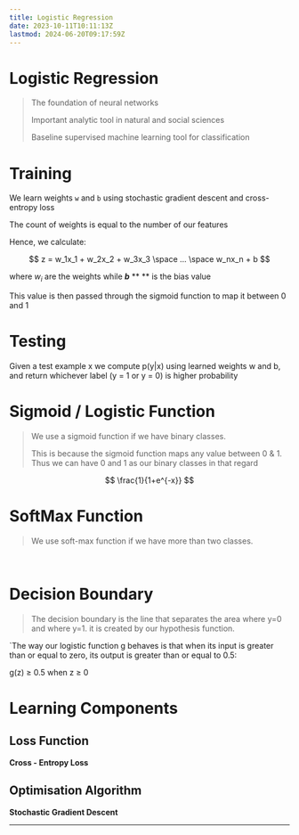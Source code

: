```yaml
---
title: Logistic Regression
date: 2023-10-11T10:11:13Z
lastmod: 2024-06-20T09:17:59Z
---
```


# Logistic Regression

> The foundation of neural networks
>
> Important analytic tool in natural and social sciences
>
> Baseline supervised machine learning tool for classification

# Training

We learn weights `w`​ and `b`​ using stochastic gradient descent and cross-entropy loss

The count of weights is equal to the number of our features

Hence, we calculate:

$$
z = w_1x_1 + w_2x_2 + w_3x_3 \space ... \space w_nx_n + b
$$

where $w_i$ are the weights while **$b$** ** ** is the bias value

This value is then passed through the sigmoid function to map it between 0 and 1

# Testing

Given a test example x we compute p(y|x) using learned weights w and b, and return whichever label (y = 1 or y = 0) is higher probability

# Sigmoid / Logistic Function

> We use a sigmoid function if we have binary classes.
>
> This is because the sigmoid function maps any value between 0 & 1. Thus we can have 0 and 1 as our binary classes in that regard

$$
\frac{1}{1+e^{-x}}
$$

# SoftMax Function

> We use soft-max function if we have more than two classes.

‍

# Decision Boundary

> The decision boundary is the line that separates the area where y=0 and where y=1. it is created by our hypothesis function.

`The way our logistic function g behaves is that when its input is greater than or equal to zero, its output is greater than or equal to 0.5:

g(z) ≥ 0.5 when z ≥ 0

# Learning Components

## Loss Function

**Cross - Entropy Loss**

## Optimisation Algorithm

**Stochastic Gradient Descent**

---
